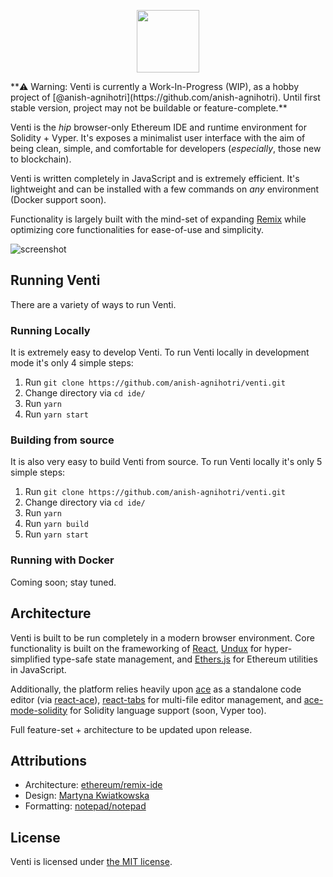 <p align="center">
	<img src="https://i.imgur.com/zumjNkW.png" height="100" />
</p>
<p>**⚠️ Warning: Venti is currently a Work-In-Progress (WIP), as a hobby project of [@anish-agnihotri](https://github.com/anish-agnihotri). Until first stable version, project may not be buildable or feature-complete.**</p>

Venti is the *hip* browser-only Ethereum IDE and runtime environment for Solidity + Vyper. It's exposes a minimalist user interface with the aim of being clean, simple, and comfortable for developers (*especially*, those new to blockchain).

Venti is written completely in JavaScript and is extremely efficient. It's lightweight and can be installed with a few commands on *any* environment (Docker support soon).

Functionality is largely built with the mind-set of expanding [Remix](http://remix.ethereum.org) while optimizing core functionalities for ease-of-use and simplicity.

![screenshot](https://i.imgur.com/ocHxezZ.png)

## Running Venti
There are a variety of ways to run Venti.

### Running Locally
It is extremely easy to develop Venti. To run Venti locally in development mode it's only 4 simple steps:
1. Run `git clone https://github.com/anish-agnihotri/venti.git`
2. Change directory via `cd ide/`
3. Run `yarn`
4. Run `yarn start`

### Building from source
It is also very easy to build Venti from source. To run Venti locally it's only 5 simple steps:
1. Run `git clone https://github.com/anish-agnihotri/venti.git`
2. Change directory via `cd ide/`
3. Run `yarn`
4. Run `yarn build`
5. Run `yarn start`

### Running with Docker
Coming soon; stay tuned.

## Architecture
Venti is built to be run completely in a modern browser environment. Core functionality is built on the frameworking of [React](https://github.com/facebook/react), [Undux](https://github.com/bcherny/undux) for hyper-simplified type-safe state management, and [Ethers.js](https://github.com/ethers-io/ethers.js/) for Ethereum utilities in JavaScript.

Additionally, the platform relies heavily upon [ace](https://github.com/ajaxorg/ace) as a standalone code editor (via [react-ace](https://github.com/securingsincity/react-ace)), [react-tabs](https://github.com/reactjs/react-tabs) for multi-file editor management, and [ace-mode-solidity](https://github.com/raphaelhuefner/ace-mode-solidity) for Solidity language support (soon, Vyper too).

Full feature-set + architecture to be updated upon release.

## Attributions
* Architecture: [ethereum/remix-ide](https://github.com/ethereum/remix-ide)
* Design: [Martyna Kwiatkowska](https://dribbble.com/shots/6302230-Remix-Ethereum/attachments/1349789)
* Formatting: [notepad/notepad](https://github.com/notepad/notepad/blob/master/README.md)

## License
Venti is licensed under [the MIT license](https://github.com/anish-agnihotri/venti/blob/master/LICENSE.md).
